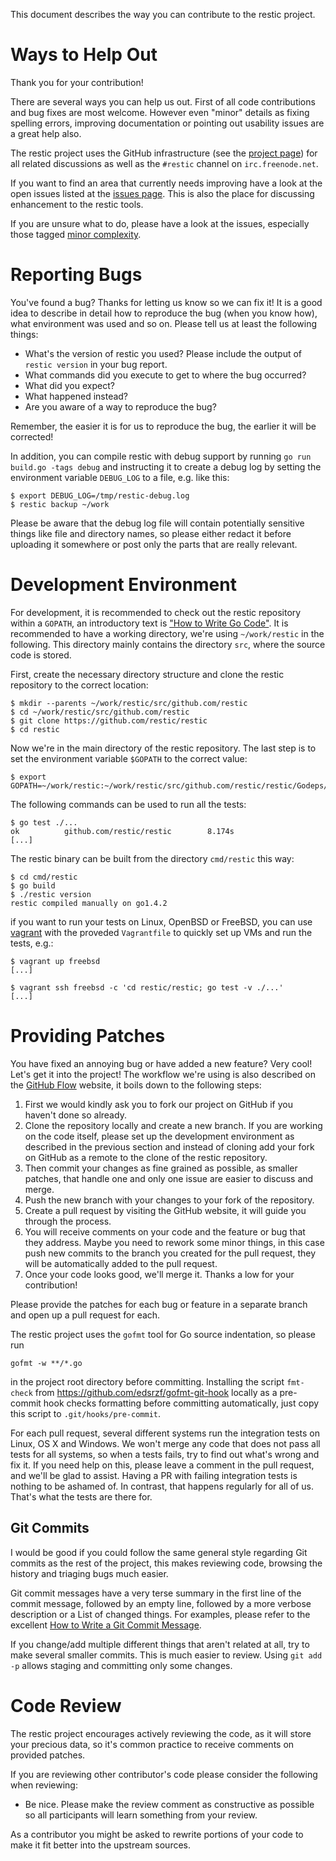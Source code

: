 This document describes the way you can contribute to the restic project.

Ways to Help Out
================

Thank you for your contribution!

There are several ways you can help us out. First of all code contributions and
bug fixes are most welcome. However even "minor" details as fixing spelling
errors, improving documentation or pointing out usability issues are a great
help also.


The restic project uses the GitHub infrastructure (see the
[project page](https://github.com/restic/restic)) for all related discussions
as well as the `#restic` channel on `irc.freenode.net`.

If you want to find an area that currently needs improving have a look at the
open issues listed at the
[issues page](https://github.com/restic/restic/issues). This is also the place
for discussing enhancement to the restic tools.

If you are unsure what to do, please have a look at the issues, especially
those tagged
[minor complexity](https://github.com/restic/restic/labels/minor%20complexity).


Reporting Bugs
==============

You've found a bug? Thanks for letting us know so we can fix it! It is a good
idea to describe in detail how to reproduce the bug (when you know how), what
environment was used and so on. Please tell us at least the following things:

 * What's the version of restic you used? Please include the output of
   `restic version` in your bug report.
 * What commands did you execute to get to where the bug occurred?
 * What did you expect?
 * What happened instead?
 * Are you aware of a way to reproduce the bug?

Remember, the easier it is for us to reproduce the bug, the earlier it will be
corrected!

In addition, you can compile restic with debug support by running
`go run build.go -tags debug` and instructing it to create a debug log by
setting the environment variable `DEBUG_LOG` to a file, e.g. like this:

    $ export DEBUG_LOG=/tmp/restic-debug.log
    $ restic backup ~/work

Please be aware that the debug log file will contain potentially sensitive
things like file and directory names, so please either redact it before
uploading it somewhere or post only the parts that are really relevant.


Development Environment
=======================

For development, it is recommended to check out the restic repository within a
`GOPATH`, an introductory text is
["How to Write Go Code"](https://golang.org/doc/code.html). It is recommended
to have a working directory, we're using `~/work/restic` in the following. This
directory mainly contains the directory `src`, where the source code is stored.

First, create the necessary directory structure and clone the restic repository
to the correct location:

    $ mkdir --parents ~/work/restic/src/github.com/restic
    $ cd ~/work/restic/src/github.com/restic
    $ git clone https://github.com/restic/restic
    $ cd restic

Now we're in the main directory of the restic repository. The last step is to
set the environment variable `$GOPATH` to the correct value:

    $ export GOPATH=~/work/restic:~/work/restic/src/github.com/restic/restic/Godeps/_workspace

The following commands can be used to run all the tests:

    $ go test ./...
    ok          github.com/restic/restic        8.174s
    [...]

The restic binary can be built from the directory `cmd/restic` this way:

    $ cd cmd/restic
    $ go build
    $ ./restic version
    restic compiled manually on go1.4.2

if you want to run your tests on Linux, OpenBSD or FreeBSD, you can use
[vagrant](https://www.vagrantup.com/) with the proveded `Vagrantfile` to
quickly set up VMs and run the tests, e.g.:

    $ vagrant up freebsd
    [...]

    $ vagrant ssh freebsd -c 'cd restic/restic; go test -v ./...'
    [...]

Providing Patches
=================

You have fixed an annoying bug or have added a new feature? Very cool! Let's
get it into the project! The workflow we're using is also described on the
[GitHub Flow](https://guides.github.com/introduction/flow/) website, it boils
down to the following steps:

 1. First we would kindly ask you to fork our project on GitHub if you haven't
    done so already.
 2. Clone the repository locally and create a new branch. If you are working on
    the code itself, please set up the development environment as described in
    the previous section and instead of cloning add your fork on GitHub as a
    remote to the clone of the restic repository.
 3. Then commit your changes as fine grained as possible, as smaller patches,
    that handle one and only one issue are easier to discuss and merge.
 4. Push the new branch with your changes to your fork of the repository.
 5. Create a pull request by visiting the GitHub website, it will guide you
    through the process.
 6. You will receive comments on your code and the feature or bug that they
    address. Maybe you need to rework some minor things, in this case push new
    commits to the branch you created for the pull request, they will be
    automatically added to the pull request.
 7. Once your code looks good, we'll merge it. Thanks a low for your
    contribution!

Please provide the patches for each bug or feature in a separate branch and
open up a pull request for each.

The restic project uses the `gofmt` tool for Go source indentation, so please
run

    gofmt -w **/*.go

in the project root directory before committing. Installing the script
`fmt-check` from https://github.com/edsrzf/gofmt-git-hook locally as a
pre-commit hook checks formatting before committing automatically, just copy
this script to `.git/hooks/pre-commit`.

For each pull request, several different systems run the integration tests on
Linux, OS X and Windows. We won't merge any code that does not pass all tests
for all systems, so when a tests fails, try to find out what's wrong and fix
it. If you need help on this, please leave a comment in the pull request, and
we'll be glad to assist. Having a PR with failing integration tests is nothing
to be ashamed of. In contrast, that happens regularly for all of us. That's
what the tests are there for.

Git Commits
-----------

I would be good if you could follow the same general style regarding Git
commits as the rest of the project, this makes reviewing code, browsing the
history and triaging bugs much easier.

Git commit messages have a very terse summary in the first line of the commit
message, followed by an empty line, followed by a more verbose description or a
List of changed things. For examples, please refer to the excellent [How to
Write a Git Commit Message](http://chris.beams.io/posts/git-commit/).

If you change/add multiple different things that aren't related at all, try to
make several smaller commits. This is much easier to review. Using `git add -p`
allows staging and committing only some changes.

Code Review
===========

The restic project encourages actively reviewing the code, as it will store
your precious data, so it's common practice to receive comments on provided
patches.

If you are reviewing other contributor's code please consider the following
when reviewing:

* Be nice. Please make the review comment as constructive as possible so all
  participants will learn something from your review.

As a contributor you might be asked to rewrite portions of your code to make it
fit better into the upstream sources.

